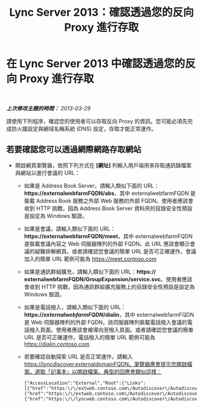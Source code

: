 ﻿---
title: Lync Server 2013：確認透過您的反向 Proxy 進行存取
TOCTitle: 確認透過您的反向 Proxy 進行存取
ms:assetid: 3076a786-e022-4d41-91ec-1bf252b2a468
ms:mtpsurl: https://technet.microsoft.com/zh-tw/library/Gg429697(v=OCS.15)
ms:contentKeyID: 49290492
ms.date: 08/10/2015
mtps_version: v=OCS.15
ms.translationtype: HT
---

# 在 Lync Server 2013 中確認透過您的反向 Proxy 進行存取

 

_**上次修改主題的時間：** 2013-03-29_

請使用下列程序，確認您的使用者可以存取反向 Proxy 的資訊。您可能必須先完成防火牆設定與網域名稱系統 (DNS) 設定，存取才能正常運作。

## 若要確認您可以透過網際網路存取網站

  - 開啟網頁瀏覽器，依照下列方式在 **\[網址\]** 列輸入用戶端用來存取通訊錄檔案與網站以進行會議的 URL：
    
      - 如果是 Address Book Server，請輸入類似下面的 URL：**https://externalwebfarmFQDN/abs**，其中 externalwebfarmFQDN 是裝載 Address Book 服務之外部 Web 服務的外部 FQDN。使用者應該會收到 HTTP 挑戰，因為 Address Book Server 資料夾的目錄安全性預設是設定為 Windows 驗證。
    
      - 如果是會議，請輸入類似下面的 URL：**https://externalwebfarmFQDN/meet**，其中 externalwebfarmFQDN 是裝載會議內容之 Web 伺服器陣列的外部 FQDN。此 URL 應該會顯示會議的疑難排解網頁。或者請確認您會議的簡單 URL 是否可正確運作。會議加入的簡單 URL 範例可能為 https://meet.contoso.com
    
      - 如果是通訊群組擴充，請輸入類似下面的 URL：**https:// externalwebfarmFQDN/GroupExpansion/service.svc**。使用者應該會收到 HTTP 挑戰，因為通訊群組擴充服務上的目錄安全性預設是設定為 Windows 驗證。
    
      - 如果是電話撥入，請輸入類似下面的 URL：**https://*externalwebfarmFQDN*/dialin**，其中 externalwebfarmFQDN 是 Web 伺服器陣列的外部 FQDN，該伺服器陣列裝載電話撥入會議的電話撥入頁面。使用者應該會被導向至撥入頁面。或者請確認您會議的簡單 URL 是否可正確運作。電話撥入的簡單 URL 範例可能為 https://dialin.contoso.com
    
      - 若要確認自動探索 URL 是否正常運作，請輸入 https://lyncdiscover.externaldomainFQDN。瀏覽器應會提示您開啟檔案。選取「記事本」以開啟檔案。典型的回應會類似這樣：
        
            {"AccessLocation":"External","Root":{"Links":[{"href":"https:\/\/extweb.contoso.com\/Autodiscover\/AutodiscoverService.svc\/root\/domain","token":"Domain"},
            {"href":"https:\/\/extweb.contoso.com\/Autodiscover\/AutodiscoverService.svc\/root\/user","token":"User"},
            {"href":"https:\/\/lyncweb.contoso.com\/Autodiscover\/AutodiscoverService.svc\/root\/oauth\/user","token":"OAuth"}]}}


